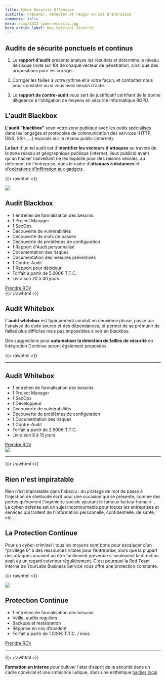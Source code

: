 ```yaml
---
title: Cyber Sécurité Offensive
subtitle: Prévenir, détecter et réagir en cas d'intrusion
comments: false
hero: /img/1312-cybersecurity.jpg
hero_action_label: Nos Services Sécurité
---
```


## Audits de sécurité ponctuels et continus

1. Le **rapport d'audit** présente analyse les résultats et détermine le niveau
   de risque (note sur 10) de chaque vecteur de pénétration, ainsi que des
   propositions pour les corriger.

2. Corriger les failles à votre rythme et à votre façon, et contactez nous pour
   constater ou si vous avez besoin d'aide.

3. Le **rapport de contre-audit** vous sert de justificatif certifiant de la
   bonne diligeance à l'obligation de moyens en sécurité informatique RGPD.

## L'audit Blackbox

**L'audit "blackbox"** scan votre zone publique avec les outils spécialisés dans les langages et protocoles de communication des services (HTTP, DNS, SSH, ...) exposés sur le réseau public (internet).

**Le but** d'un tel audit est d'**identifier les vecteurs d'attaques** au travers de la zone réseau et géographique publique (internet, lieux publics) avant qu'un hacker malveillant ne les exploite pour des raisons vénales, au détriment de l'entreprise, dans le cadre d'**attaques à distances** et d'[opérations d'infiltration aux gadgets](https://gitpitch.com/yourlabs/security).

{{< rawhtml >}}
</div>
</article>
<section>
    <img loading="lazy" src="/img/blackbox-audit.svg" />
    <div>
        <h2>Audit Blackbox</h2>
        <ul>
            <li>1 entretien de formalisation des besoins</li>
            <li>1 Project Manager</li>
            <li>1 SecOps</li>
            <li>Découverte de vulnérabilités</li>
            <li>Découverte de mots de passes</li>
            <li>Découverte de problèmes de configuration</li>
            <li>1 Rapport d'Audit personnalisé</li>
            <li>Documentation des risques</li>
            <li>Documentation des mesures préventives</li>
            <li>1 Contre-Audit</li>
            <li>1 Rapport pour décideur</li>
            <li>Forfait à partir de 5.000€ T.T.C.</li>
            <li>Livraison 20 à 40 jours</li>
        </ul>
        <a class="action" href="#contact">Prendre RDV</a>
    </div>
</section>
<article class="container">
<div>
{{< /rawhtml >}}

## Audit Whitebox

L'**audit whitebox** est typiquement conduit en deuxième phase, passe par
l'analyse du code source et des dépendances, et permet de se prémunir de
failles plus difficiles mais pas impossibles à voir en blackbox.

Des suggestions pour **automatiser la detection de failles de sécurité** en
Intégration Continue seront également proposées.

{{< rawhtml >}}
<hr>
<section class="right">
    <div>
        <h2>Audit Whitebox</h2>
        <ul>
            <li>1 entretien de formalisation des besoins</li>
            <li>1 Project Manager</li>
            <li>1 SecOps</li>
            <li>1 Developpeur</li>
            <li>Découverte de vulnérabilités</li>
            <li>Découverte de problèmes de configuration</li>
            <li>1 Documentation des risques</li>
            <li>1 Contre-Audit</li>
            <li>Forfait à partir de 2.500€ T.T.C.</li>
            <li>Livraison 8 à 15 jours</li>
        </ul>
        <a class="action" href="#contact">Prendre RDV</a>
    </div>
    <img loading="lazy" src="/img/whitebox-audit.svg" />
</section>
<article class="container">
<div>
<hr>
{{< /rawhtml >}}

## Rien n'est impiratable

Rien n’est impiratable dans l'absolu : du piratage de mot de passe à
l’injection de shellcode écrit pour une occasion qui se présente, comme des
portes qu’ouvrent l’ingénierie sociale ajoutant le fameux facteur humain … La
cyber-défense est un sujet incontournable pour toutes les entreprises et
services qui traitent de l'information personnelle, confidentielle, de santé,
etc …

## La Protection Continue

Pour un cyber-criminel : tous les moyens sont bons pour escalader d’un
“privilège 0” à des ressources vitales pour l’entreprise, alors que la plupart
des attaques auraient pu être facilement prévenue si seulement la direction
avait eu un regard exterieur régulièrement. C'est pourquoi la Red Team interne
de YourLabs Business Service vous offre une protection constante.

{{< rawhtml >}}
<section>
    <img loading="lazy" src="/img/continuous-protection.svg" />
    <div>
        <h2>Protection Continue</h2>
        <ul>
            <li>1 entretien de formalisation des besoins</li>
            <li>Veille, audits reguliers</li>
            <li>Backups et restauration</li>
            <li>Réponse en cas d'incident</li>
            <li>Forfait à partir de 1.000€ T.T.C. / mois</li>
        </ul>
        <a class="action" href="#contact">Prendre RDV</a>
    </div>
</section>
<hr>
<article class="container">
<div>
{{< /rawhtml >}}

**Formation en interne** pour cultiver l'état d'esprit de la sécurité dans un
cadre convivial et une ambiance ludique, dans une esthétique [hacker
local](https://www.meetup.com/Angouleme-Hack-Dev-Barcamp-1337/).
